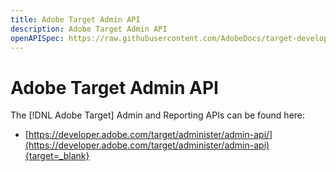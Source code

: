 ```yaml
---
title: Adobe Target Admin API
description: Adobe Target Admin API
openAPISpec: https://raw.githubusercontent.com/AdobeDocs/target-developers/main/src/admin-api.json 
---
```


# Adobe Target Admin API

The [!DNL Adobe Target] Admin and Reporting APIs can be found here:

* [https://developer.adobe.com/target/administer/admin-api/](https://developer.adobe.com/target/administer/admin-api){target=_blank}


